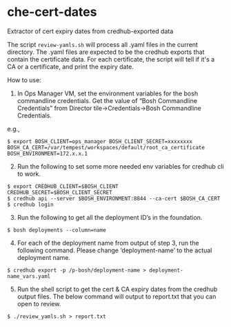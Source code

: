 # che-cert-dates
Extractor of cert expiry dates from credhub-exported data


The script `review-yamls.sh` will process all .yaml files in the current directory.  The .yaml files are expected to be the credhub exports that contain the certificate data.  For each certificate, the script will tell if it's a CA or a certificate, and print the expiry date.


How to use:

1) In Ops Manager VM, set the environment variables for the bosh commandline credentials.  Get the value of “Bosh Commandline Credentials” from Director tile->Credentials->Bosh Commandline Credentials.

e.g.,
```
$ export BOSH_CLIENT=ops_manager BOSH_CLIENT_SECRET=xxxxxxxx BOSH_CA_CERT=/var/tempest/workspaces/default/root_ca_certificate BOSH_ENVIRONMENT=172.x.x.1
```

2) Run the following to set some more needed env variables for credhub cli to work.

```
$ export CREDHUB_CLIENT=$BOSH_CLIENT CREDHUB_SECRET=$BOSH_CLIENT_SECRET
$ credhub api --server $BOSH_ENVIRONMENT:8844 --ca-cert $BOSH_CA_CERT
$ credhub login
```

3) Run the following to get all the deployment ID’s in the foundation.

```
$ bosh deployments --column=name
```

4) For each of the deployment name from output of step 3, run the following command.  Please change ‘deployment-name’ to the actual deployment name.

```
$ credhub export -p /p-bosh/deployment-name > deployment-name_vars.yaml
```

5) Run the shell script to get the cert & CA expiry dates from the credhub output files.  The below command will output to report.txt that you can open to review.

```
$ ./review_yamls.sh > report.txt
```
